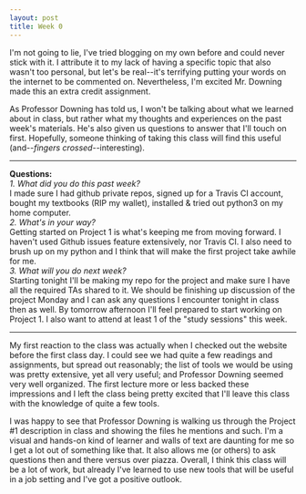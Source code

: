 ```yaml
---
layout: post
title: Week 0
---
```


I'm not going to lie, I've tried blogging on my own before and could never stick with it. I attribute it to my lack of having a specific topic that also wasn't too personal, but let's be real--it's terrifying putting your words on the internet to be commented on. Nevertheless, I'm excited Mr. Downing made this an extra credit assignment. 

As Professor Downing has told us, I won't be talking about what we learned about in class, but rather what my thoughts and experiences on the past week's materials. He's also given us questions to answer that I'll touch on first. Hopefully, someone thinking of taking this class will find this useful (and--*fingers crossed*--interesting).  
***  
__Questions:__  
*1. What did you do this past week?*  
   I made sure I had github private repos, signed up for a Travis CI account, bought my textbooks (RIP my wallet), installed & tried out python3 on my home computer.  
*2. What's in your way?*  
   Getting started on Project 1 is what's keeping me from moving forward. I haven't used Github issues feature extensively, nor Travis CI. I also need to brush up on my python and I think that will make the first project take awhile for me.  
*3. What will you do next week?*  
   Starting tonight I'll be making my repo for the project and make sure I have all the required TAs shared to it. We should be finishing up discussion of the project Monday and I can ask any questions I encounter tonight in class then as well. By tomorrow afternoon I'll feel prepared to start working on Project 1. I also want to attend at least 1 of the "study sessions" this week.  
***  
My first reaction to the class was actually when I checked out the website before the first class day. I could see we had quite a few readings and assignments, but spread out reasonably; the list of tools we would be using was pretty extensive, yet all very useful; and Professor Downing seemed very well organized. The first lecture more or less backed these impressions and I left the class being pretty excited that I'll leave this class with the knowledge of quite a few tools.

I was happy to see that Professor Downing is walking us through the Project #1 description in class and showing the files he mentions and such. I'm a visual and hands-on kind of learner and walls of text are daunting for me so I get a lot out of something like that. It also allows me (or others) to ask questions then and there versus over piazza. Overall, I think this class will be a lot of work, but already I've learned to use new tools that will be useful in a job setting and I've got a positive outlook.

